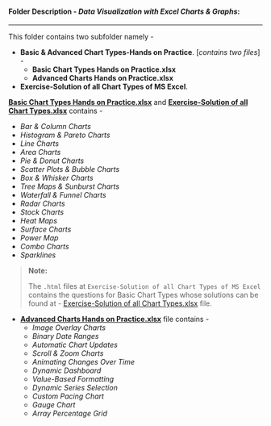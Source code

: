 #### Folder Description - _Data Visualization with Excel Charts & Graphs_:
--------------------------------------------------------------------------
    
This folder contains two subfolder namely - 
- **Basic & Advanced Chart Types-Hands on Practice**. [*contains two files*] -
  - **Basic Chart Types Hands on Practice.xlsx**
  - **Advanced Charts Hands on Practice.xlsx**
- **Exercise-Solution of all Chart Types of MS Excel**.


[**Basic Chart Types Hands on Practice.xlsx**](https://github.com/ybg345/Data-analysis-viz-MS-Excel/blob/master/Data%20Visualization%20Charts%20%26%20Graphs%20with%20MS%20Excel/Basic%20%26%20Advanced%20Chart%20Types-Hands%20on%20Practice/Basic%20Chart%20Types%20Hands%20on%20Practice.xlsx) and [**Exercise-Solution of all Chart Types.xlsx**](https://github.com/ybg345/Data-analysis-viz-MS-Excel/blob/master/Data%20Visualization%20Charts%20%26%20Graphs%20with%20MS%20Excel/Exercise-Solution%20of%20all%20Chart%20Types%20of%20MS%20Excel/Exercise-Solution%20of%20all%20Chart%20Types.xlsx) contains - 
  - _Bar & Column Charts_
  - _Histogram & Pareto Charts_
  - _Line Charts_
  - _Area Charts_
  - _Pie & Donut Charts_
  - _Scatter Plots & Bubble Charts_
  - _Box & Whisker Charts_
  - _Tree Maps & Sunburst Charts_
  - _Waterfall & Funnel Charts_
  - _Radar Charts_
  - _Stock Charts_
  - _Heat Maps_
  - _Surface Charts_
  - _Power Map_
  - _Combo Charts_
  - _Sparklines_

> **Note:**
> 
> The `.html` files at `Exercise-Solution of all Chart Types of MS Excel` contains the questions for Basic Chart Types whose solutions can be found at - [Exercise-Solution of all Chart Types.xlsx](https://github.com/ybg345/Data-analysis-viz-MS-Excel/blob/master/Data%20Visualization%20Charts%20%26%20Graphs%20with%20MS%20Excel/Exercise-Solution%20of%20all%20Chart%20Types%20of%20MS%20Excel/Exercise-Solution%20of%20all%20Chart%20Types.xlsx) file. 


- [**Advanced Charts Hands on Practice.xlsx**](https://github.com/ybg345/Data-analysis-viz-MS-Excel/blob/master/Data%20Visualization%20Charts%20%26%20Graphs%20with%20MS%20Excel/Basic%20%26%20Advanced%20Chart%20Types-Hands%20on%20Practice/Advanced%20Charts%20Hands%20on%20Practice.xlsx) file contains - 
  - _Image Overlay Charts_
  - _Binary Date Ranges_
  - _Automatic Chart Updates_
  - _Scroll & Zoom Charts_
  - _Animating Changes Over Time_
  - _Dynamic Dashboard_
  - _Value-Based Formatting_
  - _Dynamic Series Selection_
  - _Custom Pacing Chart_
  - _Gauge Chart_
  - _Array Percentage Grid_
